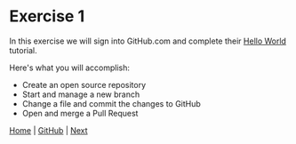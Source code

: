 # Exercise 1

In this exercise we will sign into GitHub.com and complete their [Hello World](https://guides.github.com/activities/hello-world/) tutorial.

Here's what you will accomplish:

- Create an open source repository
- Start and manage a new branch
- Change a file and commit the changes to GitHub
- Open and merge a Pull Request

[Home](/)  |  [GitHub](/github/)  |  [Next](/github/2)
